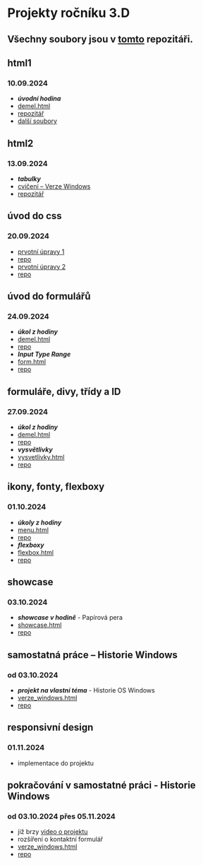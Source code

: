 # Projekty ročníku 3.D

## Všechny soubory jsou v [tomto](https://github.com/MarianDemel/pva_3.d_demel) repozitáři.


## html1
### 10.09.2024
- ***úvodní hodina***
- [demel.html](https://mariandemel.github.io/pva_3.d_demel/html1/demel.html)
- [repozitář](https://github.com/MarianDemel/pva_3.d_demel/blob/main/html1/demel.html)
- [další soubory](https://github.com/MarianDemel/pva_3.d_demel/tree/main/html1)

## html2
### 13.09.2024
- ***tabulky***
- [cvičení – Verze Windows](https://mariandemel.github.io/pva_3.d_demel/html2/tabulky.html)
- [repozitář](https://github.com/MarianDemel/pva_3.d_demel/blob/main/html2/tabulky.html)

## úvod do css
### 20.09.2024
- [prvotní úpravy 1](https://mariandemel.github.io/pva_3.d_demel/css1/0920_html.html)
- [repo](https://github.com/MarianDemel/pva_3.d_demel/blob/main/css1/0920_html.html)
- [prvotní úpravy 2](https://mariandemel.github.io/pva_3.d_demel/css1/0920_html_2.html)
- [repo](https://github.com/MarianDemel/pva_3.d_demel/blob/main/css1/0920_html_2.html)

## úvod do formulářů
### 24.09.2024
- ***úkol z hodiny***
- [demel.html](https://mariandemel.github.io/pva_3.d_demel/formular/demel.html)
- [repo](https://github.com/MarianDemel/pva_3.d_demel/blob/main/formular/demel.html)
- ***Input Type Range***
- [form.html](https://mariandemel.github.io/pva_3.d_demel/formular/form.html)
- [repo](https://github.com/MarianDemel/pva_3.d_demel/blob/main/formular/form.html)

## formuláře, divy, třídy a ID
### 27.09.2024
- ***úkol z hodiny***
- [demel.html](https://mariandemel.github.io/pva_3.d_demel/id_a_class/demel.html)
- [repo](https://github.com/MarianDemel/pva_3.d_demel/blob/main/id_a_class/demel.html)
- ***vysvětlivky***
- [vysvetlivky.html](https://mariandemel.github.io/pva_3.d_demel/id_a_class/vysvetlivky.html)
- [repo](https://github.com/MarianDemel/pva_3.d_demel/blob/main/id_a_class/vysvetlivky.html)

## ikony, fonty, flexboxy
### 01.10.2024
- ***úkoly z hodiny***
- [menu.html](https://mariandemel.github.io/pva_3.d_demel/fonty_ikony_flexboxy/menu.html)
- [repo](https://github.com/MarianDemel/pva_3.d_demel/blob/main/fonty_ikony_flexboxy/menu.html)
- ***flexboxy***
- [flexbox.html](https://mariandemel.github.io/pva_3.d_demel/fonty_ikony_flexboxy/flexbox.html)
- [repo](https://github.com/MarianDemel/pva_3.d_demel/blob/main/fonty_ikony_flexboxy/flexbox.html)

## showcase
### 03.10.2024
- ***showcase v hodině*** - Papírová pera
- [showcase.html](https://mariandemel.github.io/pva_3.d_demel/showcase/showcase.html)
- [repo](https://github.com/MarianDemel/pva_3.d_demel/blob/main/showcase/showcase.html)

## samostatná práce – Historie Windows
### od 03.10.2024
- ***projekt na vlastní téma*** - Historie OS Windows
- [verze_windows.html](https://mariandemel.github.io/pva_3.d_demel/pva_projekt1/verze_windows.html)
- [repo](https://github.com/MarianDemel/pva_3.d_demel/blob/main/pva_projekt1/verze_windows.html)

## responsivní design
### 01.11.2024
- implementace do projektu

## pokračování v samostatné práci - Historie Windows
### od 03.10.2024 přes 05.11.2024
- již brzy [video o projektu](youtube)
- rozšíření o kontaktní formulář
- [verze_windows.html](https://mariandemel.github.io/pva_3.d_demel/pva_projekt1/verze_windows.html)
- [repo](https://github.com/MarianDemel/pva_3.d_demel/blob/main/pva_projekt1/verze_windows.html)